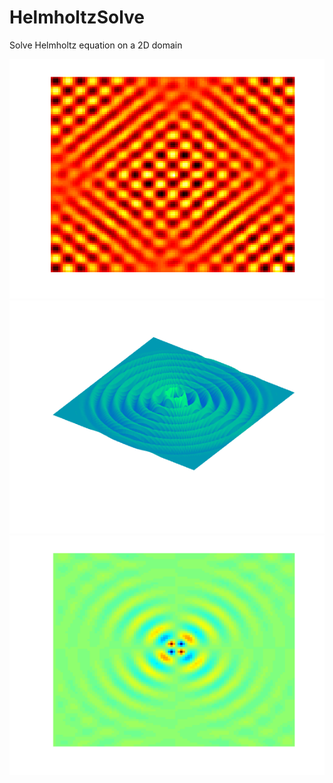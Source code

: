 # HelmholtzSolve
Solve Helmholtz equation on a 2D domain

![Helmholtz Solution](helmholtz.png)
![Helmholtz ABC](helmholtz_abc.png)
![Quadrupole Solution](quadrupole.png)